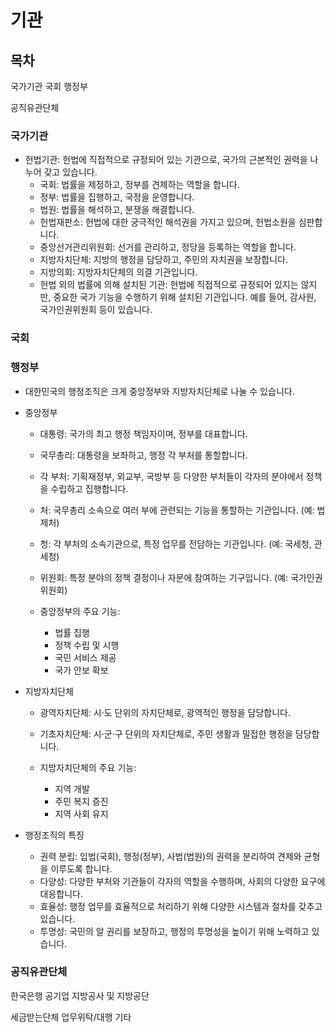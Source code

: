 # 기관

## 목차

국가기관
국회
행정부

공직유관단체

### 국가기관

* 헌법기관: 헌법에 직접적으로 규정되어 있는 기관으로, 국가의 근본적인 권력을 나누어 갖고 있습니다.
    * 국회: 법률을 제정하고, 정부를 견제하는 역할을 합니다.
    * 정부: 법률을 집행하고, 국정을 운영합니다.
    * 법원: 법률을 해석하고, 분쟁을 해결합니다.
    * 헌법재판소: 헌법에 대한 궁극적인 해석권을 가지고 있으며, 헌법소원을 심판합니다.
    * 중앙선거관리위원회: 선거를 관리하고, 정당을 등록하는 역할을 합니다.
    * 지방자치단체: 지방의 행정을 담당하고, 주민의 자치권을 보장합니다.
    * 지방의회: 지방자치단체의 의결 기관입니다.
    * 헌법 외의 법률에 의해 설치된 기관: 헌법에 직접적으로 규정되어 있지는 않지만, 중요한 국가 기능을 수행하기 위해 설치된 기관입니다. 예를 들어, 감사원, 국가인권위원회 등이 있습니다.

### 국회

### 행정부

* 대한민국의 행정조직은 크게 중앙정부와 지방자치단체로 나눌 수 있습니다.

* 중앙정부
    * 대통령: 국가의 최고 행정 책임자이며, 정부를 대표합니다.
    * 국무총리: 대통령을 보좌하고, 행정 각 부처를 통할합니다.
    * 각 부처: 기획재정부, 외교부, 국방부 등 다양한 부처들이 각자의 분야에서 정책을 수립하고 집행합니다.
    * 처: 국무총리 소속으로 여러 부에 관련되는 기능을 통할하는 기관입니다. (예: 법제처)
    * 청: 각 부처의 소속기관으로, 특정 업무를 전담하는 기관입니다. (예: 국세청, 관세청)
    * 위원회: 특정 분야의 정책 결정이나 자문에 참여하는 기구입니다. (예: 국가인권위원회)

    * 중앙정부의 주요 기능:
        * 법률 집행
        * 정책 수립 및 시행
        * 국민 서비스 제공
        * 국가 안보 확보

* 지방자치단체
    * 광역자치단체: 시·도 단위의 자치단체로, 광역적인 행정을 담당합니다.
    * 기초자치단체: 시·군·구 단위의 자치단체로, 주민 생활과 밀접한 행정을 담당합니다.

    * 지방자치단체의 주요 기능:
        * 지역 개발
        * 주민 복지 증진
        * 지역 사회 유지

* 행정조직의 특징
    * 권력 분립: 입법(국회), 행정(정부), 사법(법원)의 권력을 분리하여 견제와 균형을 이루도록 합니다.
    * 다양성: 다양한 부처와 기관들이 각자의 역할을 수행하며, 사회의 다양한 요구에 대응합니다.
    * 효율성: 행정 업무를 효율적으로 처리하기 위해 다양한 시스템과 절차를 갖추고 있습니다.
    * 투명성: 국민의 알 권리를 보장하고, 행정의 투명성을 높이기 위해 노력하고 있습니다.

### 공직유관단체

한국은행
공기업
지방공사 및 지방공단

세금받는단체
업무위탁/대행
기타

